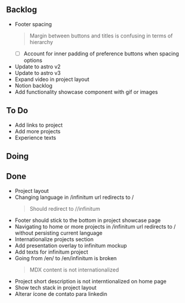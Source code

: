 ## Backlog

- Footer spacing
    > Margin between buttons and titles is confusing in terms of hierarchy
    * [ ] Account for inner padding of preference buttons when spacing options
- Update to astro v2
- Update to astro v3
- Expand video in project layout
- Notion backlog
- Add functionality showcase component with gif or images

## To Do

- Add links to project
- Add more projects
- Experience texts

## Doing


## Done

- Project layout
- Changing language in /infinitum url redirects to /<langISO>
    > Should redirect to /<langISO>/infinitum
- Footer should stick to the bottom in project showcase page
- Navigating to home or more projects in /infinitum url redirects to / without persisting current language
- Internationalize projects section
- Add presentation overlay to infinitum mockup
- Add texts for infinitum project
- Going from /en/ to /en/infinitum is  broken
    > MDX content is not internationalized
- Project short description is not interntionalized on home page
- Show tech stack in project layout
- Alterar  ícone de contato para linkedin
